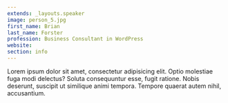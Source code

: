 ```yaml
---
extends: _layouts.speaker
image: person_5.jpg
first_name: Brian
last_name: Forster
profession: Business Consultant in WordPress
website:
section: info
---
```

Lorem ipsum dolor sit amet, consectetur adipisicing elit. Optio molestiae fuga modi delectus? Soluta consequuntur esse, fugit ratione. Nobis deserunt, suscipit ut similique animi tempora. Tempore quaerat autem nihil, accusantium.